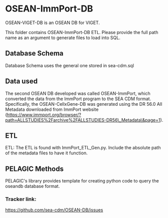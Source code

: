 # OSEAN-ImmPort-DB

OSEAN-VIGET-DB is an OSEAN DB for VIGET.

This folder contains OSEAN-ImmPort-DB ETL.
Please provide the full path name as an argument to generate files to load into SQL.



## Database Schema

Database Schema uses the general one stored in sea-cdm.sql

## Data used

The second OSEAN DB developed was called OSEAN-ImmPort, which converted the data from the ImmPort program to the SEA CDM format. Specifically, the OSEAN-CellxGene-DB was generated using the DR 56.0 All Metadata downloaded from ImmPort website (https://www.immport.org/browser/?path=ALLSTUDIES%2Farchive%2FALLSTUDIES-DR56\_Metadata\&page=1).

## ETL

ETL: The ETL is found with ImmPort\_ETL\_Gen.py. Include the absolute path of the metadata files to have it function.

## PELAGIC Methods

PELAGIC's library provides template for creating python code to query the oseandb database format.

### Tracker link:

https://github.com/sea-cdm/OSEAN-DB/issues

